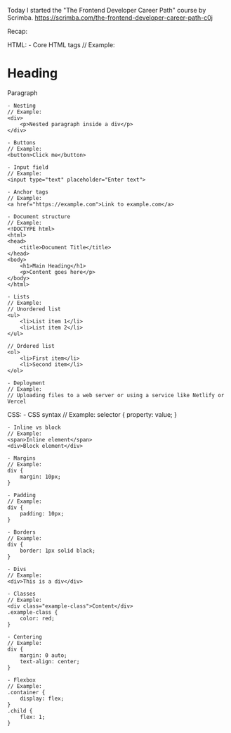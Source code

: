 Today I started the "The Frontend Developer Career Path" course by Scrimba. https://scrimba.com/the-frontend-developer-career-path-c0j

Recap:

HTML:
    - Core HTML tags
    // Example:
    <h1>Heading</h1>
    <p>Paragraph</p>
    
    - Nesting
    // Example:
    <div>
        <p>Nested paragraph inside a div</p>
    </div>
    
    - Buttons
    // Example:
    <button>Click me</button>
    
    - Input field
    // Example:
    <input type="text" placeholder="Enter text">
    
    - Anchor tags
    // Example:
    <a href="https://example.com">Link to example.com</a>
    
    - Document structure
    // Example:
    <!DOCTYPE html>
    <html>
    <head>
        <title>Document Title</title>
    </head>
    <body>
        <h1>Main Heading</h1>
        <p>Content goes here</p>
    </body>
    </html>
    
    - Lists
    // Example:
    // Unordered list
    <ul>
        <li>List item 1</li>
        <li>List item 2</li>
    </ul>

    // Ordered list
    <ol>
        <li>First item</li>
        <li>Second item</li>
    </ol>
    
    - Deployment
    // Example:
    // Uploading files to a web server or using a service like Netlify or Vercel

CSS:
    - CSS syntax
    // Example:
    selector {
        property: value;
    }
    
    - Inline vs block
    // Example:
    <span>Inline element</span>
    <div>Block element</div>
    
    - Margins
    // Example:
    div {
        margin: 10px;
    }
    
    - Padding
    // Example:
    div {
        padding: 10px;
    }
    
    - Borders
    // Example:
    div {
        border: 1px solid black;
    }
    
    - Divs
    // Example:
    <div>This is a div</div>
    
    - Classes
    // Example:
    <div class="example-class">Content</div>
    .example-class {
        color: red;
    }
    
    - Centering
    // Example:
    div {
        margin: 0 auto;
        text-align: center;
    }
    
    - Flexbox
    // Example:
    .container {
        display: flex;
    }
    .child {
        flex: 1;
    }
